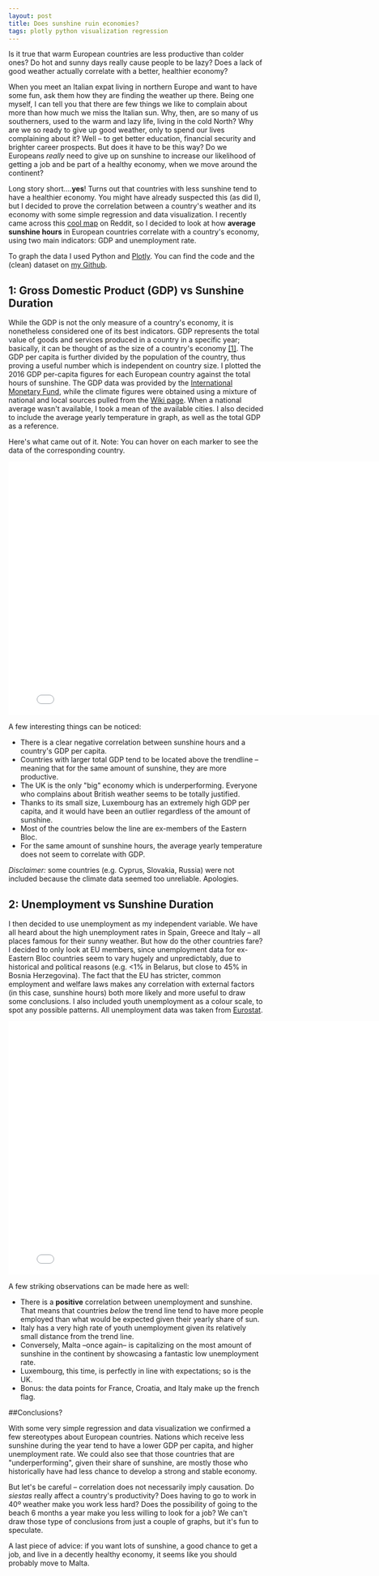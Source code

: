 ```yaml
---
layout: post
title: Does sunshine ruin economies?
tags: plotly python visualization regression
---
```


Is it true that warm European countries are less productive than colder ones? Do hot and sunny days really cause people to be lazy? Does a lack of good weather actually correlate with a better, healthier economy?

When you meet an Italian expat living in northern Europe and want to have some fun, ask them how they are finding the weather up there. Being one myself, I can tell you that there are few things we like to complain about more than how much we miss the Italian sun. Why, then, are so many of us southerners, used to the warm and lazy life, living in the cold North? Why are we so ready to give up good weather, only to spend our lives complaining about it? Well – to get better education, financial security and brighter career prospects. But does it have to be this way? Do we Europeans *really* need to give up on sunshine to increase our likelihood of getting a job and be part of a healthy economy, when we move around the continent? 

Long story short....**yes**! Turns out that countries with less sunshine tend to have a healthier economy. You might have already suspected this (as did I), but I decided to prove the correlation between a country's weather and its economy with some simple regression and data visualization. I recently came across this [cool map](https://commons.wikimedia.org/wiki/File:Europe_sunshine_hours_map.png) on Reddit, so I decided to look at how **average sunshine hours** in European countries correlate with a country's economy, using two main indicators: GDP and unemployment rate.

To graph the data I used Python and [Plotly](https://plot.ly/). You can find the code and the (clean) dataset on [my Github](https://github.com/michetonu/europe_sunshine_economy).

## 1: Gross Domestic Product (GDP) vs Sunshine Duration

While the GDP is not the only measure of a country's economy, it is nonetheless considered one of its best indicators. GDP represents the total value of goods and services produced in a country in a specific year; basically, it can be thought of as the size of a country's economy [[1]](http://www.investopedia.com/ask/answers/199.asp). The GDP per capita is further divided by the population of the country, thus proving a useful number which is independent on country size. I plotted the 2016 GDP per-capita figures for each European country against the total hours of sunshine. The GDP data was provided by the [International Monetary Fund](https://www.imf.org/external/pubs/ft/weo/2017/01/weodata/index.aspx), while the climate figures were obtained using a mixture of national and local sources pulled from the [Wiki page](https://en.wikipedia.org/wiki/List_of_cities_by_sunshine_duration). When a national average wasn't available, I took a mean of the available cities. I also decided to include the average yearly temperature in graph, as well as the total GDP as a reference. 

Here's what came out of it. Note: You can hover on each marker to see the data of the corresponding country.

<iframe width="800" height="500" frameborder="0" scrolling="no" src="//plot.ly/~michetonu/15.embed"></iframe>

A few interesting things can be noticed:

- There is a clear negative correlation between sunshine hours and a country's GDP per capita. 
- Countries with larger total GDP tend to be located above the trendline – meaning that for the same amount of sunshine, they are more productive.
- The UK is the only "big" economy which is underperforming. Everyone who complains about British weather seems to be totally justified.
- Thanks to its small size, Luxembourg has an extremely high GDP per capita, and it would have been an outlier regardless of the amount of sunshine.
- Most of the countries below the line are ex-members of the Eastern Bloc.
- For the same amount of sunshine hours, the average yearly temperature does not seem to correlate with GDP.

*Disclaimer:* some countries (e.g. Cyprus, Slovakia, Russia) were not included because the climate data seemed too unreliable. Apologies.

## 2: Unemployment vs Sunshine Duration

I then decided to use unemployment as my independent variable. We have all heard about the high unemployment rates in Spain, Greece and Italy – all places famous for their sunny weather. But how do the other countries fare? I decided to only look at EU members, since unemployment data for ex-Eastern Bloc countries seem to vary hugely and unpredictably, due to historical and political reasons (e.g. <1% in Belarus, but close to 45% in Bosnia Herzegovina). The fact that the EU has stricter, common employment and welfare laws makes any correlation with external factors (in this case, sunshine hours) both more likely and more useful to draw some conclusions. I also included youth unemployment as a colour scale, to spot any possible patterns. All unemployment data was taken from [Eurostat](http://ec.europa.eu/eurostat/statistics-explained/index.php/Unemployment_statistics).

<iframe width="800" height="500" frameborder="0" scrolling="no" src="//plot.ly/~michetonu/17.embed"></iframe>

A few striking observations can be made here as well:

- There is a **positive** correlation between unemployment and sunshine. That means that countries *below* the trend line tend to have more people employed than what would be expected given their yearly share of sun.
- Italy has a very high rate of youth unemployment given its relatively small distance from the trend line.
- Conversely, Malta –once again– is capitalizing on the most amount of sunshine in the continent by showcasing a fantastic low unemployment rate.
- Luxembourg, this time, is perfectly in line with expectations; so is the UK.
- Bonus: the data points for France, Croatia, and Italy make up the french flag.

##Conclusions?

With some very simple regression and data visualization we confirmed a few stereotypes about European countries. Nations which receive less sunshine during the year tend to have a lower GDP per capita, and higher unemployment rate. We could also see that those countries that are "underperforming", given their share of sunshine, are mostly those who historically have had less chance to develop a strong and stable economy.

But let's be careful – correlation does not necessarily imply causation. Do *siestas* really affect a country's productivity? Does having to go to work in 40º weather make you work less hard? Does the possibility of going to the beach 6 months a year make you less willing to look for a job? We can't draw those type of conclusions from just a couple of graphs, but it's fun to speculate.

A last piece of advice: if you want lots of sunshine, a good chance to get a job, and live in a decently healthy economy, it seems like you should probably move to Malta.
